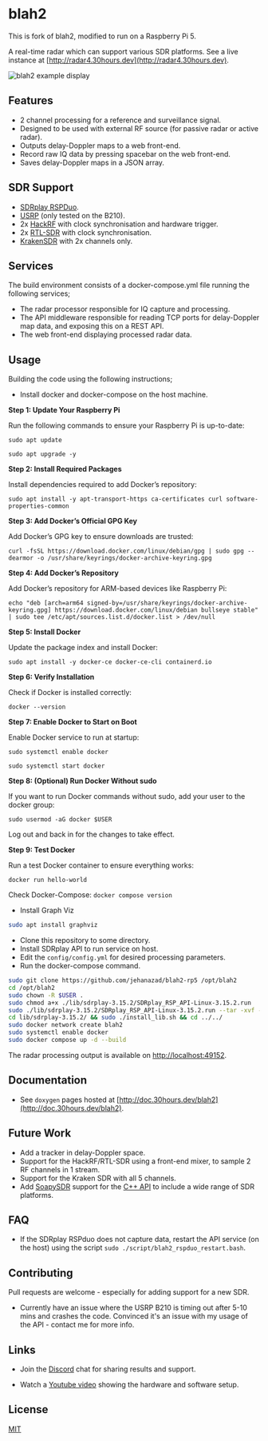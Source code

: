 # blah2

This is fork of blah2, modified to run on a Raspberry Pi 5.


A real-time radar which can support various SDR platforms. See a live instance at [http://radar4.30hours.dev](http://radar4.30hours.dev).

![blah2 example display](./example.png "blah2")

## Features

- 2 channel processing for a reference and surveillance signal.
- Designed to be used with external RF source (for passive radar or active radar).
- Outputs delay-Doppler maps to a web front-end.
- Record raw IQ data by pressing spacebar on the web front-end.
- Saves delay-Doppler maps in a JSON array.

## SDR Support

- [SDRplay RSPDuo](https://www.sdrplay.com/rspduo/).
- [USRP](https://www.ettus.com/products/) (only tested on the B210).
- 2x [HackRF](https://greatscottgadgets.com/hackrf/) with clock synchronisation and hardware trigger.
- 2x [RTL-SDR](https://www.rtl-sdr.com/) with clock synchronisation.
- [KrakenSDR](https://www.krakenrf.com/) with 2x channels only.

## Services

The build environment consists of a docker-compose.yml file running the following services;

- The radar processor responsible for IQ capture and processing.
- The API middleware responsible for reading TCP ports for delay-Doppler map data, and exposing this on a REST API.
- The web front-end displaying processed radar data.

## Usage

Building the code using the following instructions; 

- Install docker and docker-compose on the host machine.

**Step 1: Update Your Raspberry Pi**

Run the following commands to ensure your Raspberry Pi is up-to-date:

`sudo apt update`

`sudo apt upgrade -y`

**Step 2: Install Required Packages**

Install dependencies required to add Docker’s repository:

`sudo apt install -y apt-transport-https ca-certificates curl software-properties-common`

**Step 3: Add Docker’s Official GPG Key**

Add Docker’s GPG key to ensure downloads are trusted:

`curl -fsSL https://download.docker.com/linux/debian/gpg | sudo gpg --dearmor -o /usr/share/keyrings/docker-archive-keyring.gpg`

**Step 4: Add Docker’s Repository**

Add Docker’s repository for ARM-based devices like Raspberry Pi:

`echo "deb [arch=arm64 signed-by=/usr/share/keyrings/docker-archive-keyring.gpg] https://download.docker.com/linux/debian bullseye stable" | sudo tee /etc/apt/sources.list.d/docker.list > /dev/null`

**Step 5: Install Docker**

Update the package index and install Docker:

`sudo apt install -y docker-ce docker-ce-cli containerd.io`

**Step 6: Verify Installation**

Check if Docker is installed correctly:

`docker --version`

**Step 7: Enable Docker to Start on Boot**

Enable Docker service to run at startup:

`sudo systemctl enable docker`

`sudo systemctl start docker`

**Step 8: (Optional) Run Docker Without sudo**

If you want to run Docker commands without sudo, add your user to the docker group:

`sudo usermod -aG docker $USER`

Log out and back in for the changes to take effect.

**Step 9: Test Docker**

Run a test Docker container to ensure everything works:

`docker run hello-world`

Check Docker-Compose:
`docker compose version`

- Install Graph Viz
```bash
sudo apt install graphviz
```

- Clone this repository to some directory.
- Install SDRplay API to run service on host.
- Edit the `config/config.yml` for desired processing parameters.
- Run the docker-compose command.

```bash
sudo git clone https://github.com/jehanazad/blah2-rp5 /opt/blah2
cd /opt/blah2
sudo chown -R $USER .
sudo chmod a+x ./lib/sdrplay-3.15.2/SDRplay_RSP_API-Linux-3.15.2.run
sudo ./lib/sdrplay-3.15.2/SDRplay_RSP_API-Linux-3.15.2.run --tar -xvf -C ./lib/sdrplay-3.15.2
cd lib/sdrplay-3.15.2/ && sudo ./install_lib.sh && cd ../../
sudo docker network create blah2
sudo systemctl enable docker
sudo docker compose up -d --build
```

The radar processing output is available on [http://localhost:49152](http://localhost:49152).

## Documentation

- See `doxygen` pages hosted at [http://doc.30hours.dev/blah2](http://doc.30hours.dev/blah2).

## Future Work

- Add a tracker in delay-Doppler space.
- Support for the HackRF/RTL-SDR using a front-end mixer, to sample 2 RF channels in 1 stream.
- Support for the Kraken SDR with all 5 channels.
- Add [SoapySDR](https://github.com/pothosware/SoapySDR) support for the [C++ API](https://github.com/pothosware/SoapySDR/wiki/Cpp_API_Example) to include a wide range of SDR platforms.

## FAQ

- If the SDRplay RSPduo does not capture data, restart the API service (on the host) using the script `sudo ./script/blah2_rspduo_restart.bash`.

## Contributing

Pull requests are welcome - especially for adding support for a new SDR. 

- Currently have an issue where the USRP B210 is timing out after 5-10 mins and crashes the code. Convinced it's an issue with my usage of the API - contact me for more info.

## Links

- Join the [Discord](https://discord.gg/ewNQbeK5Zn) chat for sharing results and support.

- Watch a [Youtube video](https://www.youtube.com/watch?v=FF2n28qoTQM) showing the hardware and software setup.

## License

[MIT](https://choosealicense.com/licenses/mit/)
